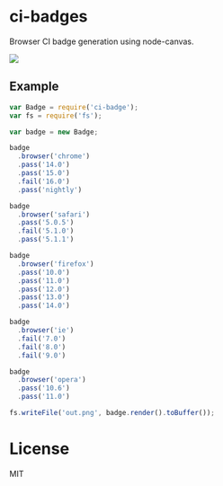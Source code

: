 
# ci-badges

  Browser CI badge generation using node-canvas.

  ![](http://cdn.dropmark.com/41933/908757407dff55861db7b527d600085245908943/small.png)

## Example

```js
var Badge = require('ci-badge');
var fs = require('fs');

var badge = new Badge;

badge
  .browser('chrome')
  .pass('14.0')
  .pass('15.0')
  .fail('16.0')
  .pass('nightly')

badge
  .browser('safari')
  .pass('5.0.5')
  .fail('5.1.0')
  .pass('5.1.1')

badge
  .browser('firefox')
  .pass('10.0')
  .pass('11.0')
  .pass('12.0')
  .pass('13.0')
  .pass('14.0')

badge
  .browser('ie')
  .fail('7.0')
  .fail('8.0')
  .fail('9.0')

badge
  .browser('opera')
  .pass('10.6')
  .pass('11.0')

fs.writeFile('out.png', badge.render().toBuffer());
````

# License

  MIT
